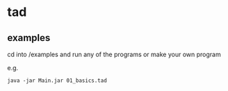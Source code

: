 # tad

## examples
cd into /examples and run any of the programs or make your own program

e.g.
```
java -jar Main.jar 01_basics.tad
```